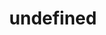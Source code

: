 ---
title: "undefined"
year: undefined
rating: NaN
stars: ""
liked: undefined
rewatched: false
permalink: "captain-volkonogov-escaped"
watched_on: 2024-12-20
---